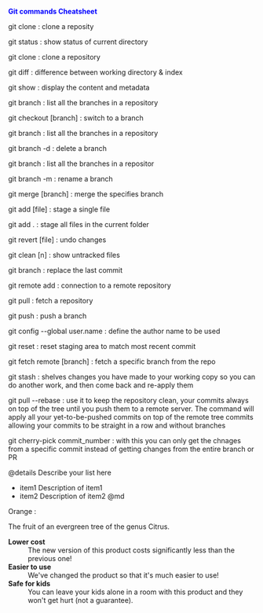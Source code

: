 <span style="color:blue">  **Git commands Cheatsheet** </span> 


git clone
: clone a reposity

git status
: show status of current directory

git clone
: clone a repository

git diff
: difference between working directory & index

git show
: display the content and metadata

git branch
: list all the branches in a repository

git checkout [branch]
: switch to a branch

git branch
: list all the branches in a repository

git branch -d
: delete a branch

git branch
: list all the branches in a repositor

git branch -m
: rename a branch

git merge [branch]
: merge the specifies branch

git add [file]
: stage a single file

git add .
: stage all files in the current folder

git revert [file]
: undo changes

git clean [n]
: show untracked files

git branch
: replace the last commit

git remote add
: connection to a remote repository

git pull
: fetch a repository

git push
: push a branch

git config --global user.name
: define the author name to be used


git reset
: reset staging area to match most recent commit

git fetch remote [branch]
: fetch a specific branch from the repo

git stash
: shelves changes you have made to your working copy so you can do another work, and then come back and re-apply them

git pull  --rebase
: use it to keep the repository clean, your commits always on top of the tree until you push them to a remote server. The command will apply all your yet-to-be-pushed commits on top of the remote tree commits allowing your commits to be straight in a row and without branches

git cherry-pick commit_number
: with this you can only get the chnages from a specific commit instead of getting changes from the entire branch or PR

@details Describe your list here

   * item1 Description of item1
   * item2 Description of item2
@md

Orange
:   <p>The fruit of an evergreen tree of the genus Citrus. </p>

<dl>
  <dt><strong>Lower cost</strong></dt>
  <dd>The new version of this product costs significantly less than the previous one!</dd>
  <dt><strong>Easier to use</strong></dt>
  <dd>We've changed the product so that it's much easier to use!</dd>
  <dt><strong>Safe for kids</strong></dt>
  <dd>You can leave your kids alone in a room with this product and they
      won't get hurt (not a guarantee).</dd>
</dl>
